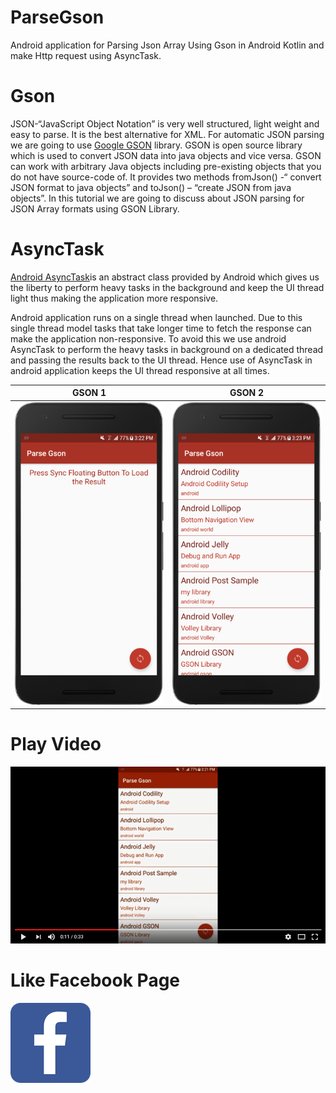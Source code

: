 # ParseGson
Android application for Parsing Json Array Using Gson in Android Kotlin and make Http request using AsyncTask.

# Gson
JSON-“JavaScript Object Notation” is very well structured, light weight and easy to parse. It is the best alternative for XML. For automatic JSON parsing we are going to use [Google GSON](https://github.com/google/gson) library. GSON is open source library which is used to convert JSON data into java objects and vice versa. GSON can work with arbitrary Java objects including pre-existing objects that you do not have source-code of.  It provides two methods fromJson()  -“ convert JSON format to java objects” and  toJson()  – “create JSON from java objects”. In this tutorial we are going to discuss about JSON parsing for JSON Array formats using GSON Library.

# AsyncTask
[Android AsyncTask](https://developer.android.com/reference/android/os/AsyncTask.html)is an abstract class provided by Android which gives us the liberty to perform heavy tasks in the background and keep the UI thread light thus making the application more responsive.

Android application runs on a single thread when launched. Due to this single thread model tasks that take longer time to fetch the response can make the application non-responsive. To avoid this we use android AsyncTask to perform the heavy tasks in background on a dedicated thread and passing the results back to the UI thread. Hence use of AsyncTask in android application keeps the UI thread responsive at all times.

GSON 1     |  GSON 2 |
:---------:|:----------:
![](https://github.com/AndroidCodility/ParseGson/blob/master/design/loading.png?raw=true)  |  ![](https://github.com/AndroidCodility/ParseGson/blob/master/design/gson_list.png?raw=true)

# Play Video
[![](https://github.com/AndroidCodility/ParseGson/blob/master/design/gson_video.png?raw=true)](https://youtu.be/L3Lw2klPgfU "Click here to watch")

# Like Facebook Page
[![](https://github.com/AndroidCodility/Barchart-Graph/blob/master/design/fb.png?raw=true)](https://www.facebook.com/androidcodility/ "Click here")
